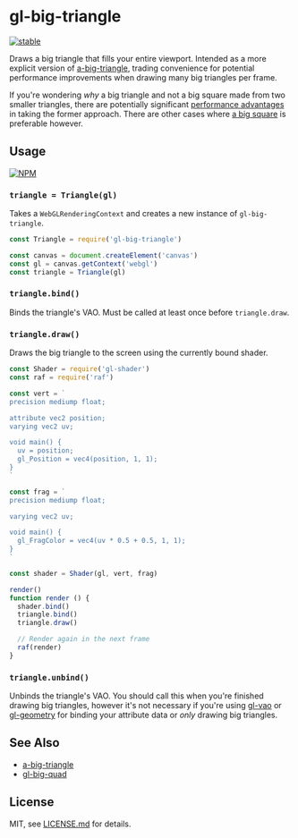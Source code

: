 # gl-big-triangle

[![stable](http://badges.github.io/stability-badges/dist/stable.svg)](http://github.com/badges/stability-badges)

Draws a big triangle that fills your entire viewport. Intended as a more explicit version of [a-big-triangle](https://github.com/mikolalysenko/a-big-triangle), trading convenience for potential performance improvements when drawing many big triangles per frame.

If you're wondering *why* a big triangle and not a big square made from two smaller triangles, there are potentially significant [performance advantages](http://michaldrobot.com/2014/04/01/gcn-execution-patterns-in-full-screen-passes/) in taking the former approach. There are other cases where [a big square](https://github.com/Jam3/gl-big-quad) is preferable however.

## Usage

[![NPM](https://nodei.co/npm/gl-big-triangle.png)](https://www.npmjs.com/package/gl-big-triangle)

### `triangle = Triangle(gl)`

Takes a `WebGLRenderingContext` and creates a new instance of `gl-big-triangle`.

``` javascript
const Triangle = require('gl-big-triangle')

const canvas = document.createElement('canvas')
const gl = canvas.getContext('webgl')
const triangle = Triangle(gl)
```

### `triangle.bind()`

Binds the triangle's VAO. Must be called at least once before `triangle.draw`.

### `triangle.draw()`

Draws the big triangle to the screen using the currently bound shader.

``` javascript
const Shader = require('gl-shader')
const raf = require('raf')

const vert = `
precision mediump float;

attribute vec2 position;
varying vec2 uv;

void main() {
  uv = position;
  gl_Position = vec4(position, 1, 1);
}
`

const frag = `
precision mediump float;

varying vec2 uv;

void main() {
  gl_FragColor = vec4(uv * 0.5 + 0.5, 1, 1);
}
`

const shader = Shader(gl, vert, frag)

render()
function render () {
  shader.bind()
  triangle.bind()
  triangle.draw()

  // Render again in the next frame
  raf(render)
}
```

### `triangle.unbind()`

Unbinds the triangle's VAO. You should call this when you're finished drawing big triangles, however it's not necessary if you're using [gl-vao](https://github.com/stackgl/gl-vao) or [gl-geometry](https://github.com/stackgl/gl-geometry) for binding your attribute data or *only* drawing big triangles.

## See Also

* [a-big-triangle](https://github.com/mikolalysenko/a-big-triangle)
* [gl-big-quad](https://github.com/Jam3/gl-big-quad)

## License

MIT, see [LICENSE.md](http://github.com/Jam3/gl-big-triangle/blob/master/LICENSE.md) for details.
